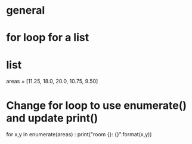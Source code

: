 # general
# for loop for a list
# list
areas = [11.25, 18.0, 20.0, 10.75, 9.50]

# Change for loop to use enumerate() and update print()
for x,y in enumerate(areas) :
    print("room {}: {}".format(x,y))

